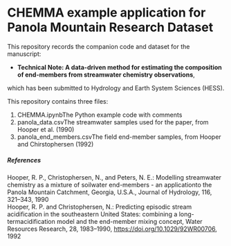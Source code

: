 # CHEMMA example application for Panola Mountain Research Dataset

This repository records the companion code and dataset for the manuscript:

- **Technical Note: A data-driven method for estimating the composition of end-members from streamwater chemistry observations**,
 
which has been submitted to Hydrology and Earth System Sciences (HESS).


This repository contains three files:
1. CHEMMA.ipynb<space><space><space><space><space><space>The Python example code with comments 
2. panola_data.csv<space><space><space><space>The streamwater samples used for the paper, from Hooper et al. (1990)
3. panola_end_members.csv<space><space><space><space><space><space>The field end-member samples, from Hooper and Chirstophersen (1992)


##### References
Hooper, R. P., Christophersen, N., and Peters, N. E.: Modelling streamwater chemistry as a mixture of soilwater end-members - an applicationto the Panola Mountain Catchment, Georgia, U.S.A., Journal of Hydrology, 116, 321–343, 1990\
Hooper, R. P. and Christophersen, N.: Predicting episodic stream acidification in the southeastern United States: combining a long-termacidification model and the end-member mixing concept, Water Resources Research, 28, 1983–1990, 
https://doi.org/10.1029/92WR00706, 1992
